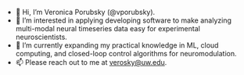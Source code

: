 - 👋 Hi, I’m Veronica Porubsky (@vporubsky).
- 👀 I’m interested in applying developing software to make analyzing multi-modal neural timeseries data easy for experimental neuroscientists.
- 🌱 I’m currently expanding my practical knowledge in ML, cloud computing, and closed-loop control algorithms for neuromodulation.
- 📫 Please reach out to me at verosky@uw.edu.

<!---
vporubsky/vporubsky is a ✨ special ✨ repository because its `README.md` (this file) appears on your GitHub profile.
You can click the Preview link to take a look at your changes.
--->
